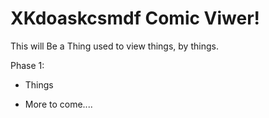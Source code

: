 # XKdoaskcsmdf Comic Viwer! 

This will Be a Thing used to view things, by things.

Phase 1: 
  - Things
  
  
  - More to come....
